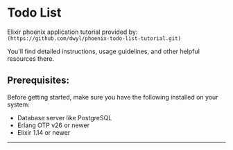 # Todo List

Elixir phoenix application tutorial provided by: `(https://github.com/dwyl/phoenix-todo-list-tutorial.git)`

You'll find detailed instructions, usage guidelines, and other helpful resources there.

## Prerequisites:

Before getting started, make sure you have the following installed on your system:

- Database server like PostgreSQL
- Erlang OTP v26 or newer
- Elixir 1.14 or newer

--- 

